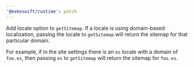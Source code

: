 ```yaml
---
'@makeswift/runtime': patch
---
```


Add locale option to `getSitemap`. If a locale is using domain-based localization, passing the locale to `getSitemap` will return the sitemap for that particular domain.

For example, if in the site settings there is an `es` locale with a domain of `foo.es`, then passing `es` to `getSitemap` will return the sitemap for `foo.es`.
